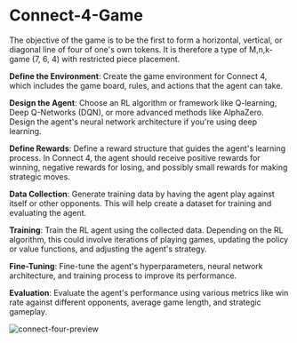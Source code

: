 # Connect-4-Game
The objective of the game is to be the first to form a horizontal, vertical, or diagonal line of four of one's own tokens. It is therefore a type of M,n,k-game (7, 6, 4) with restricted piece placement.

**Define the Environment**: Create the game environment for Connect 4, which includes the game board, rules, and actions that the agent can take.

**Design the Agent**: Choose an RL algorithm or framework like Q-learning, Deep Q-Networks (DQN), or more advanced methods like AlphaZero. Design the agent's neural network architecture if you're using deep learning.

**Define Rewards**: Define a reward structure that guides the agent's learning process. In Connect 4, the agent should receive positive rewards for winning, negative rewards for losing, and possibly small rewards for making strategic moves.

**Data Collection**: Generate training data by having the agent play against itself or other opponents. This will help create a dataset for training and evaluating the agent.

**Training**: Train the RL agent using the collected data. Depending on the RL algorithm, this could involve iterations of playing games, updating the policy or value functions, and adjusting the agent's strategy.

**Fine-Tuning**: Fine-tune the agent's hyperparameters, neural network architecture, and training process to improve its performance.

**Evaluation**: Evaluate the agent's performance using various metrics like win rate against different opponents, average game length, and strategic gameplay.




![connect-four-preview](https://github.com/ramprasad03/Connect-4-Game/assets/141646837/a4855916-c593-43c1-86bd-5c8a248e0c9b)



